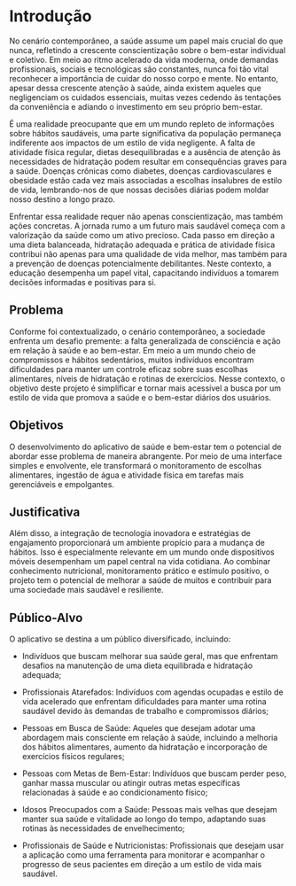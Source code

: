 # Introdução


No cenário contemporâneo, a saúde assume um papel mais crucial do que nunca, refletindo a crescente conscientização sobre o bem-estar individual e coletivo. Em meio ao ritmo acelerado da vida moderna, onde demandas profissionais, sociais e tecnológicas são constantes, nunca foi tão vital reconhecer a importância de cuidar do nosso corpo e mente. No entanto, apesar dessa crescente atenção à saúde, ainda existem aqueles que negligenciam os cuidados essenciais, muitas vezes cedendo às tentações da conveniência e adiando o investimento em seu próprio bem-estar.

É uma realidade preocupante que em um mundo repleto de informações sobre hábitos saudáveis, uma parte significativa da população permaneça indiferente aos impactos de um estilo de vida negligente. A falta de atividade física regular, dietas desequilibradas e a ausência de atenção às necessidades de hidratação podem resultar em consequências graves para a saúde. Doenças crônicas como diabetes, doenças cardiovasculares e obesidade estão cada vez mais associadas a escolhas insalubres de estilo de vida, lembrando-nos de que nossas decisões diárias podem moldar nosso destino a longo prazo.

Enfrentar essa realidade requer não apenas conscientização, mas também ações concretas. A jornada rumo a um futuro mais saudável começa com a valorização da saúde como um ativo precioso. Cada passo em direção a uma dieta balanceada, hidratação adequada e prática de atividade física contribui não apenas para uma qualidade de vida melhor, mas também para a prevenção de doenças potencialmente debilitantes. Neste contexto, a educação desempenha um papel vital, capacitando indivíduos a tomarem decisões informadas e positivas para si.

## Problema

Conforme foi contextualizado, o cenário contemporâneo, a sociedade enfrenta um desafio premente: a falta generalizada de consciência e ação em relação à saúde e ao bem-estar.  Em meio a um mundo cheio de compromissos e hábitos sedentários, muitos indivíduos encontram dificuldades para manter um controle eficaz sobre suas escolhas alimentares, níveis de hidratação e rotinas de exercícios.
Nesse contexto, o objetivo deste projeto é simplificar e tornar mais acessível a busca por um estilo de vida que promova a saúde e o bem-estar diários dos usuários.


## Objetivos

O desenvolvimento do aplicativo de saúde e bem-estar tem o potencial de abordar esse problema de maneira abrangente. Por meio de uma interface simples e envolvente, ele transformará o monitoramento de escolhas alimentares, ingestão de água e atividade física em tarefas mais gerenciáveis e empolgantes.

## Justificativa

Além disso, a integração de tecnologia inovadora e estratégias de engajamento proporcionará um ambiente propício para a mudança de hábitos. Isso é especialmente relevante em um mundo onde dispositivos móveis desempenham um papel central na vida cotidiana. Ao combinar conhecimento nutricional, monitoramento prático e estímulo positivo, o projeto tem o potencial de melhorar a saúde de muitos e contribuir para uma sociedade mais saudável e resiliente.

## Público-Alvo

O aplicativo se destina a um público diversificado, incluindo:

* Indivíduos que buscam melhorar sua saúde geral, mas que enfrentam desafios na manutenção de uma dieta equilibrada e hidratação adequada;

* Profissionais Atarefados: Indivíduos com agendas ocupadas e estilo de vida acelerado que enfrentam dificuldades para manter uma rotina saudável devido às demandas de trabalho e compromissos diários;

* Pessoas em Busca de Saúde: Aqueles que desejam adotar uma abordagem mais consciente em relação à saúde, incluindo a melhoria dos hábitos alimentares, aumento da hidratação e incorporação de exercícios físicos regulares;

* Pessoas com Metas de Bem-Estar: Indivíduos que buscam perder peso, ganhar massa muscular ou atingir outras metas específicas relacionadas à saúde e ao condicionamento físico;

* Idosos Preocupados com a Saúde: Pessoas mais velhas que desejam manter sua saúde e vitalidade ao longo do tempo, adaptando suas rotinas às necessidades de envelhecimento;

* Profissionais de Saúde e Nutricionistas: Profissionais que desejam usar a aplicação como uma ferramenta para monitorar e acompanhar o progresso de seus pacientes em direção a um estilo de vida mais saudável.

